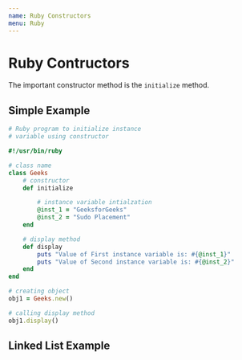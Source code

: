```yaml
---
name: Ruby Constructors
menu: Ruby
---
```


# Ruby Contructors

The important constructor method is the `initialize` method.

## Simple Example

```ruby
# Ruby program to initialize instance
# variable using constructor

#!/usr/bin/ruby

# class name
class Geeks
	# constructor
	def initialize

		# instance variable intialzation
		@inst_1 = "GeeksforGeeks"
		@inst_2 = "Sudo Placement"
	end

	# display method
	def display
		puts "Value of First instance variable is: #{@inst_1}"
		puts "Value of Second instance variable is: #{@inst_2}"
	end
end

# creating object
obj1 = Geeks.new()

# calling display method
obj1.display()
```

## Linked List Example
